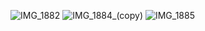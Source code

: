 ![IMG_1882](https://github.com/user-attachments/assets/ecbfbce5-35ef-46c3-a583-a1c35fd5ee45)
![IMG_1884_(copy)](https://github.com/user-attachments/assets/40f19e11-6d00-46d0-a5ea-bcfed4481001)
![IMG_1885](https://github.com/user-attachments/assets/745a1697-8c85-4835-8507-f8631ebbb38a)
